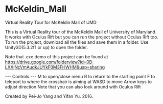 # McKeldin_Mall
Virtual Reality Tour for McKeldin Mall of UMD

This is a Virtual Reality tour of the McKeldin Mall of University of Maryland. It works with Oculus Rift but you can run the project without Oculus Rift too. To run the project, download all the files and save them in a folder. Use Unity3D(5.3.2f1 or up) to open the folder.

Note that .exe demo of this project can be found at https://drive.google.com/folderview?id=0B-LXXjNcVmAudkJUYkF0M3FHWHM&usp=sharing

--- Controls ---
M to open/close menu
R to return to the starting point
F to teleport to where the crosshair is aiming at
WASD to move
Arrow keys to adjust direction
Note that you can also look around with Oculus Rift

Created by Pei-Jo Yang and Yifan Yu. 2016.
